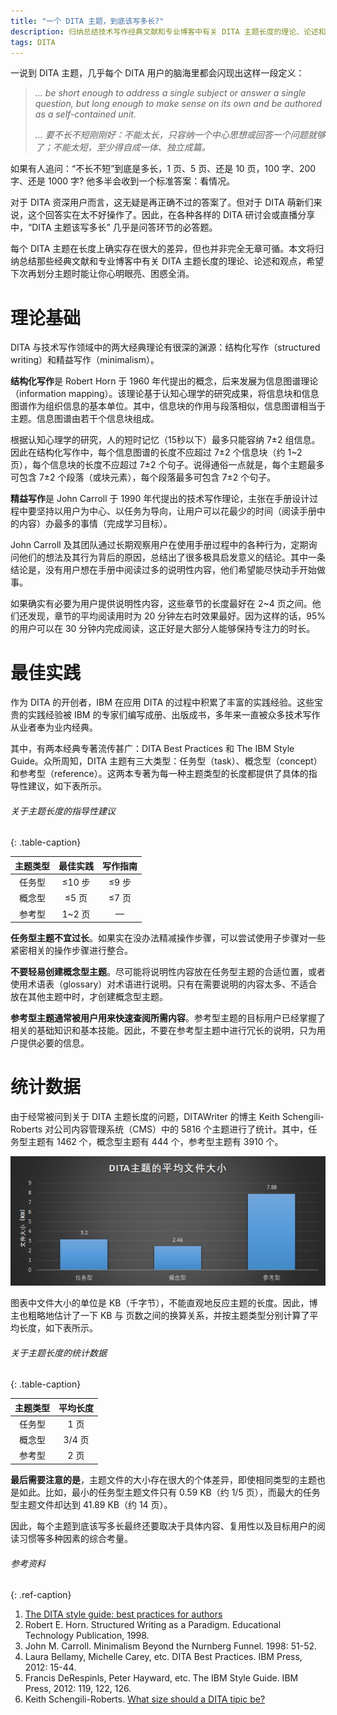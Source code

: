 ```yaml
---
title: "一个 DITA 主题，到底该写多长?"
description: 归纳总结技术写作经典文献和专业博客中有关 DITA 主题长度的理论、论述和观点。
tags: DITA
---
```


一说到 DITA 主题，几乎每个 DITA 用户的脑海里都会闪现出这样一段定义：

> *... be short enough to address a single subject or answer a single question, but long enough to make sense on its own and be authored as a self-contained unit.*
>
> *… 要不长不短刚刚好：不能太长，只容纳一个中心思想或回答一个问题就够了；不能太短，至少得自成一体、独立成篇。*

如果有人追问：“不长不短”到底是多长，1 页、5 页、还是 10 页，100 字、200字、还是 1000 字? 他多半会收到一个标准答案：看情况。

对于 DITA 资深用户而言，这无疑是再正确不过的答案了。但对于 DITA 萌新们来说，这个回答实在太不好操作了。因此，在各种各样的 DITA 研讨会或直播分享中，“DITA 主题该写多长” 几乎是问答环节的必答题。

每个 DITA 主题在长度上确实存在很大的差异，但也并非完全无章可循。本文将归纳总结那些经典文献和专业博客中有关 DITA 主题长度的理论、论述和观点，希望下次再划分主题时能让你心明眼亮、困惑全消。

# 理论基础

DITA 与技术写作领域中的两大经典理论有很深的渊源：结构化写作（structured writing）和精益写作（minimalism）。

**结构化写作**是 Robert Horn 于 1960 年代提出的概念，后来发展为信息图谱理论（information mapping）。该理论基于认知心理学的研究成果，将信息块和信息图谱作为组织信息的基本单位。其中，信息块的作用与段落相似，信息图谱相当于主题。信息图谱由若干个信息块组成。

根据认知心理学的研究，人的短时记忆（15秒以下）最多只能容纳 7±2 组信息。因此在结构化写作中，每个信息图谱的长度不应超过 7±2 个信息块（约 1~2 页），每个信息块的长度不应超过 7±2 个句子。说得通俗一点就是，每个主题最多可包含 7±2 个段落（或块元素），每个段落最多可包含 7±2 个句子。

**精益写作**是 John Carroll 于 1990 年代提出的技术写作理论，主张在手册设计过程中要坚持以用户为中心、以任务为导向，让用户可以花最少的时间（阅读手册中的内容）办最多的事情（完成学习目标）。

John Carroll 及其团队通过长期观察用户在使用手册过程中的各种行为，定期询问他们的想法及其行为背后的原因，总结出了很多极具启发意义的结论。其中一条结论是，没有用户想在手册中阅读过多的说明性内容，他们希望能尽快动手开始做事。

如果确实有必要为用户提供说明性内容，这些章节的长度最好在 2~4 页之间。他们还发现，章节的平均阅读用时为 20 分钟左右时效果最好。因为这样的话，95% 的用户可以在 30 分钟内完成阅读，这正好是大部分人能够保持专注力的时长。

# 最佳实践

作为 DITA 的开创者，IBM 在应用 DITA 的过程中积累了丰富的实践经验。这些宝贵的实践经验被 IBM 的专家们编写成册、出版成书，多年来一直被众多技术写作从业者奉为业内经典。

其中，有两本经典专著流传甚广：DITA Best Practices 和 The IBM Style Guide。众所周知，DITA 主题有三大类型：任务型（task）、概念型（concept）和参考型（reference）。这两本专著为每一种主题类型的长度都提供了具体的指导性建议，如下表所示。

###### 关于主题长度的指导性建议
{: .table-caption}

|  主题类型  |  最佳实践  |  写作指南  |
|:--:|:--:|:--:|
|  任务型  |  ≤10 步  |  ≤9 步  |
|  概念型  |  ≤5 页  |  ≤7 页  |
|  参考型  |  1~2 页  |  —  |

**任务型主题不宜过长**。如果实在没办法精减操作步骤，可以尝试使用子步骤对一些紧密相关的操作步骤进行整合。

**不要轻易创建概念型主题**。尽可能将说明性内容放在任务型主题的合适位置，或者使用术语表（glossary）对术语进行说明。只有在需要说明的内容太多、不适合放在其他主题中时，才创建概念型主题。

**参考型主题通常被用户用来快速查阅所需内容**。参考型主题的目标用户已经掌握了相关的基础知识和基本技能。因此，不要在参考型主题中进行冗长的说明，只为用户提供必要的信息。

# 统计数据

由于经常被问到关于 DITA 主题长度的问题，DITAWriter 的博主 Keith Schengili-Roberts 对公司内容管理系统（CMS）中的 5816 个主题进行了统计。其中，任务型主题有 1462 个，概念型主题有 444 个，参考型主题有 3910 个。

![DITA 主题的平均文件大小](/assets/images/post/dita/dita-topic-sizes.jpg "DITA 主题的平均文件大小")

图表中文件大小的单位是 KB（千字节），不能直观地反应主题的长度。因此，博主也粗略地估计了一下 KB 与 页数之间的换算关系，并按主题类型分别计算了平均长度，如下表所示。

###### 关于主题长度的统计数据
{: .table-caption}

|  主题类型  |  平均长度  |
|:--:|:--:|
|  任务型  |  1 页  |
|  概念型  |  3/4 页  |
|  参考型  |  2 页  |

**最后需要注意的是**，主题文件的大小存在很大的个体差异，即使相同类型的主题也是如此。比如，最小的任务型主题文件只有 0.59 KB（约 1/5 页），而最大的任务型主题文件却达到 41.89 KB（约 14 页）。

因此，每个主题到底该写多长最终还要取决于具体内容、复用性以及目标用户的阅读习惯等多种因素的综合考量。


###### 参考资料
{: .ref-caption}

1. [The DITA style guide: best practices for authors](https://www.oxygenxml.com/dita/styleguide/Authoring_Concepts/c_Introduction_to_DITA.html)
2. Robert E. Horn. Structured Writing as a Paradigm. Educational Technology Publication, 1998.
3. John M. Carroll. Minimalism Beyond the Nurnberg Funnel. 1998: 51-52.
4. Laura Bellamy, Michelle Carey, etc. DITA Best Practices. IBM Press, 2012: 15-44.
5. Francis DeRespinls, Peter Hayward, etc. The IBM Style Guide. IBM Press, 2012: 119, 122, 126.
6. Keith Schengili-Roberts. [What size should a DITA tipic be?](https://www.ditawriter.com/what-size-should-a-dita-topic-be/)

